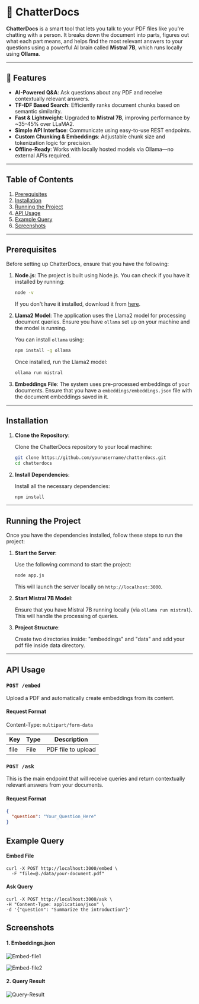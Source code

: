 # 📄 ChatterDocs

**ChatterDocs** is a smart tool that lets you talk to your PDF files like you're chatting with a person. It breaks down the document into parts, figures out what each part means, and helps find the most relevant answers to your questions using a powerful AI brain called **Mistral 7B**, which runs locally using **Ollama**.

---

## 🚀 Features

- **AI-Powered Q&A**: Ask questions about any PDF and receive contextually relevant answers.
- **TF-IDF Based Search**: Efficiently ranks document chunks based on semantic similarity.
- **Fast & Lightweight**: Upgraded to **Mistral 7B**, improving performance by ~35–45% over LLaMA2.
- **Simple API Interface**: Communicate using easy-to-use REST endpoints.
- **Custom Chunking & Embeddings**: Adjustable chunk size and tokenization logic for precision.
- **Offline-Ready**: Works with locally hosted models via Ollama—no external APIs required.


---

## Table of Contents

1. [Prerequisites](#prerequisites)
2. [Installation](#installation)
3. [Running the Project](#running-the-project)
4. [API Usage](#api-usage)
5. [Example Query](#example-query)
6. [Screenshots](#screenshots)

---

## Prerequisites

Before setting up ChatterDocs, ensure that you have the following:

1. **Node.js**: The project is built using Node.js. You can check if you have it installed by running:

    ```bash
    node -v
    ```

   If you don't have it installed, download it from [here](https://nodejs.org/).

2. **Llama2 Model**: The application uses the Llama2 model for processing document queries. Ensure you have `ollama` set up on your machine and the model is running.

    You can install `ollama` using:

    ```bash
    npm install -g ollama
    ```

    Once installed, run the Llama2 model:

    ```bash
    ollama run mistral
    ```

3. **Embeddings File**: The system uses pre-processed embeddings of your documents. Ensure that you have a `embeddings/embeddings.json` file with the document embeddings saved in it.

---

## Installation

1. **Clone the Repository**: 

    Clone the ChatterDocs repository to your local machine:

    ```bash
    git clone https://github.com/yourusername/chatterdocs.git
    cd chatterdocs
    ```

2. **Install Dependencies**: 

    Install all the necessary dependencies:

    ```bash
    npm install
    ```

---

## Running the Project

Once you have the dependencies installed, follow these steps to run the project:

1. **Start the Server**:

    Use the following command to start the project:

    ```bash
    node app.js
    ```

    This will launch the server locally on `http://localhost:3000`.

2. **Start Mistral 7B Model**:

    Ensure that you have Mistral 7B running locally (via `ollama run mistral`). This will handle the processing of queries.

3. **Project Structure**:
    
    Create two directories inside: "embeddings" and "data" and add your pdf file inside data directory.

---

## API Usage
### `POST /embed`

Upload a PDF and automatically create embeddings from its content.

#### Request Format

Content-Type: `multipart/form-data`

| Key  | Type | Description         |
|------|------|---------------------|
| file | File | PDF file to upload  |

### `POST /ask`

This is the main endpoint that will receive queries and return contextually relevant answers from your documents.

#### Request Format

```json
{
  "question": "Your_Question_Here"
}
```
## Example Query
#### Embed File
```example1
curl -X POST http://localhost:3000/embed \
  -F "file=@./data/your-document.pdf"
```
#### Ask Query
```example2
curl -X POST http://localhost:3000/ask \
-H "Content-Type: application/json" \
-d '{"question": "Summarize the introduction"}'
```
## Screenshots
#### 1. Embeddings.json
![Embed-file1](https://github.com/user-attachments/assets/b17a843e-465e-41b0-b175-c3733131afc9)

![Embed-file2](https://github.com/user-attachments/assets/e9b900c4-2d82-427b-9444-a48bbf249c6a)




#### 2. Query Result
![Query-Result](https://github.com/user-attachments/assets/67279ffa-7bb7-4f23-8be2-6751819a5b69)




